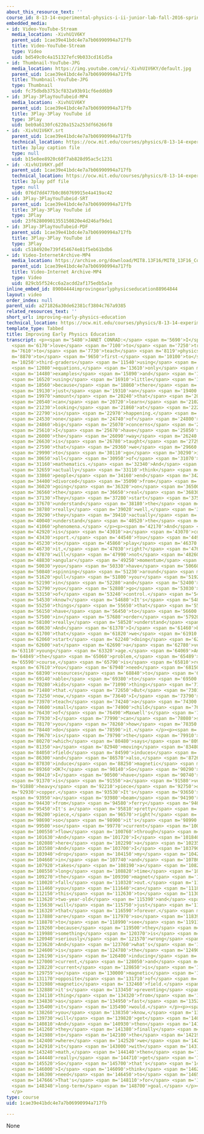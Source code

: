 ```yaml
---
about_this_resource_text: ''
course_id: 8-13-14-experimental-physics-i-ii-junior-lab-fall-2016-spring-2017
embedded_media:
- id: Video-YouTube-Stream
  media_location: -XivhU1V6KY
  parent_uid: 1cae39e41bdc4e7a7b06990994a717fb
  title: Video-YouTube-Stream
  type: Video
  uid: bd549c0c4a151327efc9b033cd161d5a
- id: Thumbnail-YouTube-JPG
  media_location: https://img.youtube.com/vi/-XivhU1V6KY/default.jpg
  parent_uid: 1cae39e41bdc4e7a7b06990994a717fb
  title: Thumbnail-YouTube-JPG
  type: Thumbnail
  uid: fc75dbdb3753cf832a93b91cf6edd6b9
- id: 3Play-3PlayYouTubeid-MP4
  media_location: -XivhU1V6KY
  parent_uid: 1cae39e41bdc4e7a7b06990994a717fb
  title: 3Play-3Play YouTube id
  type: 3Play
  uid: beb9a6130fc6220a152a253df66266f8
- id: -XivhU1V6KY.srt
  parent_uid: 1cae39e41bdc4e7a7b06990994a717fb
  technical_location: https://ocw.mit.edu/courses/physics/8-13-14-experimental-physics-i-ii-junior-lab-fall-2016-spring-2017/instructor-insights/prof.-janet-conrads-insights/improving-early-physics-education/-XivhU1V6KY.srt
  title: 3play caption file
  type: null
  uid: b15e8ee8920c60f7ab828d95ac5c1231
- id: -XivhU1V6KY.pdf
  parent_uid: 1cae39e41bdc4e7a7b06990994a717fb
  technical_location: https://ocw.mit.edu/courses/physics/8-13-14-experimental-physics-i-ii-junior-lab-fall-2016-spring-2017/instructor-insights/prof.-janet-conrads-insights/improving-early-physics-education/-XivhU1V6KY.pdf
  title: 3play pdf file
  type: null
  uid: 076d7dd477b0c860769915e4a419ac42
- id: 3Play-3PlayYouTubeid-SRT
  parent_uid: 1cae39e41bdc4e7a7b06990994a717fb
  title: 3Play-3Play YouTube id
  type: 3Play
  uid: 23f62800901355150820e4d246af9de1
- id: 3Play-3PlayYouTubeid-PDF
  parent_uid: 1cae39e41bdc4e7a7b06990994a717fb
  title: 3Play-3Play YouTube id
  type: 3Play
  uid: c5184920e739f454674e81f5eb61bdb6
- id: Video-InternetArchive-MP4
  media_location: https://archive.org/download/MIT8.13F16/MIT8_13F16_Conrad_Early_Physics_300k.mp4
  parent_uid: 1cae39e41bdc4e7a7b06990994a717fb
  title: Video-Internet Archive-MP4
  type: Video
  uid: 829cb5f524cc6a2acdd2af175edb5a1e
inline_embed_id: 89004444improvingearlyphysicseducation88964844
layout: video
order_index: null
parent_uid: a271826a30de62381cf3804c767a9385
related_resources_text: ''
short_url: improving-early-physics-education
technical_location: https://ocw.mit.edu/courses/physics/8-13-14-experimental-physics-i-ii-junior-lab-fall-2016-spring-2017/instructor-insights/prof.-janet-conrads-insights/improving-early-physics-education
template_type: Tabbed
title: Improving Early Physics Education
transcript: <p><span m='5480'>JANET CONRAD:</span> <span m='5690'>I</span> <span m='5900'>would</span>
  <span m='6170'>love</span> <span m='7100'>to</span> <span m='7250'>try</span> <span
  m='7610'>to</span> <span m='7730'>teach</span> <span m='8119'>physics</span> <span
  m='8870'>to</span> <span m='9650'>first-</span> <span m='10100'>to</span> <span
  m='10250'>third-graders</span> <span m='11540'>using</span> <span m='11900'>no</span>
  <span m='12080'>equations,</span> <span m='13610'>only</span> <span m='14060'>using</span>
  <span m='14480'>examples</span> <span m='15890'>and</span> <span m='16160'>only</span>
  <span m='16520'>using</span> <span m='16910'>little</span> <span m='17150'>experiments</span>
  <span m='18560'>because</span> <span m='18860'>there</span> <span m='18980'>is</span>
  <span m='19130'>just</span> <span m='19310'>an</span> <span m='19400'>enormous</span>
  <span m='19970'>amount</span> <span m='20240'>that</span> <span m='20420'>you</span>
  <span m='20540'>can</span> <span m='20720'>learn</span> <span m='21020'>by</span>
  <span m='21230'>looking</span> <span m='21860'>at</span> <span m='22220'>what</span>
  <span m='22790'>is</span> <span m='22970'>happening.</span> <span m='24360'>And</span>
  <span m='24530'>one</span> <span m='24740'>of</span> <span m='24800'>the</span>
  <span m='24860'>big</span> <span m='25070'>concerns</span> <span m='25490'>that</span>
  <span m='25610'>I</span> <span m='25670'>have</span> <span m='25850'>about</span>
  <span m='26000'>the</span> <span m='26090'>way</span> <span m='26240'>physics</span>
  <span m='26630'>is</span> <span m='26780'>taught</span> <span m='27290'>is</span>
  <span m='27590'>that</span> <span m='29360'>we</span> <span m='29660'>love</span>
  <span m='29990'>to</span> <span m='30110'>go</span> <span m='30290'>into</span>
  <span m='30650'>all</span> <span m='30950'>of</span> <span m='31070'>the</span>
  <span m='31160'>mathematics.</span> <span m='32340'>And</span> <span m='32450'>I</span>
  <span m='32659'>actually</span> <span m='33110'>think</span> <span m='33350'>that</span>
  <span m='33860'>people</span> <span m='34160'>end</span> <span m='34280'>up</span>
  <span m='34400'>divorced</span> <span m='35090'>from</span> <span m='35690'>what's</span>
  <span m='36020'>going</span> <span m='36320'>on</span> <span m='36500'>in</span>
  <span m='36560'>the</span> <span m='36650'>real</span> <span m='36830'>world.</span>
  <span m='37130'>They</span> <span m='37280'>start</span> <span m='37550'>to</span>
  <span m='37670'>understand</span> <span m='38180'>the</span> <span m='38240'>mathematics</span>
  <span m='38780'>really</span> <span m='39020'>well,</span> <span m='39170'>but</span>
  <span m='39290'>they</span> <span m='39410'>actually</span> <span m='39740'>don't</span>
  <span m='40040'>understand</span> <span m='40520'>the</span> <span m='40640'>physical</span>
  <span m='41060'>phenomena.</span> </p><p><span m='42170'>And</span> <span m='42560'>physics</span>
  <span m='42920'>is</span> <span m='43010'>a</span> <span m='43070'>contact</span>
  <span m='43430'>sport.</span> <span m='44540'>You</span> <span m='44960'>have</span>
  <span m='45230'>to</span> <span m='45860'>play</span> <span m='46370'>with</span>
  <span m='46730'>it,</span> <span m='47030'>right?</span> <span m='47690'>You</span>
  <span m='47870'>will</span> <span m='47990'>not</span> <span m='48260'>understand</span>
  <span m='48830'>angular</span> <span m='49250'>momentum</span> <span m='49730'>until</span>
  <span m='50030'>you</span> <span m='50330'>have</span> <span m='50660'>been</span>
  <span m='50840'>spinning</span> <span m='51230'>around</span> <span m='51530'>and</span>
  <span m='51620'>pull</span> <span m='51800'>your</span> <span m='51920'>arms</span>
  <span m='52190'>in</span> <span m='52280'>and</span> <span m='52400'>suddenly</span>
  <span m='52790'>you</span> <span m='52880'>go</span> <span m='53030'>out</span>
  <span m='53150'>of</span> <span m='53240'>control.</span> <span m='54410'>You</span>
  <span m='54530'>know?</span> <span m='54680'>It's</span> <span m='54830'>those</span>
  <span m='55250'>things</span> <span m='55650'>that</span> <span m='55840'>you</span>
  <span m='56150'>have</span> <span m='56450'>to</span> <span m='56600'>try</span>
  <span m='57500'>in</span> <span m='57680'>order</span> <span m='57920'>to</span>
  <span m='58100'>really</span> <span m='58520'>understand</span> <span m='59150'>it.</span>
  <span m='60630'>And</span> <span m='61370'>I</span> <span m='61460'>believe</span>
  <span m='61700'>that</span> <span m='61820'>we</span> <span m='61910'>can</span>
  <span m='62060'>start</span> <span m='62240'>doing</span> <span m='62480'>that</span>
  <span m='62600'>at</span> <span m='62690'>a</span> <span m='62780'>very</span> <span
  m='63110'>young</span> <span m='63320'>age.</span> <span m='64069'>And</span> <span
  m='64849'>the</span> <span m='65060'>problem,</span> <span m='65489'>of</span> <span
  m='65590'>course,</span> <span m='65790'>is</span> <span m='65810'>resources.</span>
  <span m='67610'>You</span> <span m='67940'>need</span> <span m='68150'>real</span>
  <span m='68390'>resources</span> <span m='68840'>to</span> <span m='68960'>be</span>
  <span m='69140'>able</span> <span m='69380'>to</span> <span m='69500'>teach</span>
  <span m='70280'>kids</span> <span m='71090'>things</span> <span m='71330'>like</span>
  <span m='71480'>that.</span> <span m='72650'>But</span> <span m='73010'>right</span>
  <span m='73250'>now,</span> <span m='73640'>I</span> <span m='73790'>can</span>
  <span m='73970'>teach</span> <span m='74240'>a</span> <span m='74300'>very</span>
  <span m='74600'>small</span> <span m='74900'>child</span> <span m='76220'>one</span>
  <span m='76430'>of</span> <span m='76490'>Maxwell's</span> <span m='76880'>equations.</span>
  <span m='77930'>I</span> <span m='77990'>can</span> <span m='78080'>show</span>
  <span m='78170'>you</span> <span m='78260'>how</span> <span m='78350'>we</span>
  <span m='78440'>do</span> <span m='78590'>it.</span> </p><p><span m='79460'>This</span>
  <span m='79670'>is</span> <span m='79790'>the</span> <span m='79910'>one</span>
  <span m='80270'>which</span> <span m='80480'>says</span> <span m='80960'>that</span>
  <span m='81350'>a</span> <span m='82940'>moving</span> <span m='83480'>magnetic</span>
  <span m='84050'>field</span> <span m='84590'>induces</span> <span m='85250'>current</span>
  <span m='86300'>and</span> <span m='86570'>also,</span> <span m='87260'>currents</span>
  <span m='87830'>induce</span> <span m='88250'>magnetic</span> <span m='88700'>fields.</span>
  <span m='89360'>OK?</span> <span m='90140'>So</span> <span m='90290'>what</span>
  <span m='90410'>I</span> <span m='90500'>have</span> <span m='90740'>here</span>
  <span m='91370'>is</span> <span m='91550'>a</span> <span m='91580'>very</span> <span
  m='91880'>heavy</span> <span m='92210'>piece</span> <span m='92750'>of</span> <span
  m='92930'>copper.</span> <span m='93530'>It's</span> <span m='93650'>actually</span>
  <span m='93950'>a</span> <span m='93980'>beam</span> <span m='94190'>pipe</span>
  <span m='94430'>from</span> <span m='94580'>ferry</span> <span m='94620'>lab.</span>
  <span m='95450'>It's a</span> <span m='95810'>pretty</span> <span m='95990'>thick</span>
  <span m='96200'>piece,</span> <span m='96570'>right?</span> <span m='97340'>And</span>
  <span m='98690'>so</span> <span m='98900'>it's</span> <span m='98990'>copper,</span>
  <span m='99500'>so</span> <span m='99770'>current</span> <span m='100130'>can</span>
  <span m='100550'>flow</span> <span m='100760'>through</span> <span m='101000'>it.</span>
  <span m='101630'>And</span> <span m='101720'>I</span> <span m='101840'>have</span>
  <span m='102080'>here</span> <span m='102290'>a</span> <span m='102350'>magnet.</span>
  <span m='103580'>And</span> <span m='103700'>I</span> <span m='103790'>can</span>
  <span m='103940'>drop</span> <span m='104150'>my</span> <span m='104270'>magnet</span>
  <span m='104660'>in</span> <span m='107740'>and</span> <span m='107860'>it</span>
  <span m='107920'>takes</span> <span m='108190'>a</span> <span m='108250'>really</span>
  <span m='108550'>long</span> <span m='108820'>time</span> <span m='109150'>for</span>
  <span m='109270'>the</span> <span m='109390'>magnet</span> <span m='109900'>to</span>
  <span m='110020'>fall</span> <span m='110320'>out.</span> <span m='111340'>And</span>
  <span m='111460'>you</span> <span m='111640'>can</span> <span m='111820'>show</span>
  <span m='112150'>this</span> <span m='112630'>to</span> <span m='113020'>a</span>
  <span m='113620'>two-year-old</span> <span m='115390'>and</span> <span m='115480'>they</span>
  <span m='115630'>will</span> <span m='115750'>just</span> <span m='115930'>watch</span>
  <span m='116320'>that</span> <span m='116590'>forever.</span> <span m='117730'>They</span>
  <span m='117880'>are</span> <span m='117970'>so</span> <span m='118390'>excited</span>
  <span m='118870'>to</span> <span m='118990'>see</span> <span m='119110'>that</span>
  <span m='119260'>because</span> <span m='119500'>they</span> <span m='119620'>know</span>
  <span m='119980'>something</span> <span m='120370'>is</span> <span m='120520'>very</span>
  <span m='120940'>seriously</span> <span m='121570'>wrong</span> <span m='122290'>here.</span>
  <span m='123620'>And</span> <span m='123760'>what's</span> <span m='124000'>happening</span>
  <span m='124600'>is</span> <span m='124780'>the</span> <span m='124900'>magnet</span>
  <span m='126190'>is</span> <span m='126400'>inducing</span> <span m='126940'>a</span>
  <span m='127000'>current,</span> <span m='128050'>and</span> <span m='128169'>a</span>
  <span m='128220'>current</span> <span m='128650'>is</span> <span m='128800'>inducing</span>
  <span m='129759'>a</span> <span m='130000'>magnetic</span> <span m='130449'>force</span>
  <span m='131170'>opposite</span> <span m='131710'>of</span> <span m='131800'>that</span>
  <span m='131980'>magnetic</span> <span m='132460'>field.</span> <span m='132860'>And</span>
  <span m='132880'>it's</span> <span m='133450'>preventing</span> <span m='133960'>this</span>
  <span m='134110'>thing</span> <span m='134320'>from</span> <span m='134470'>falling</span>
  <span m='134830'>as</span> <span m='134950'>fast</span> <span m='135280'>as</span>
  <span m='135400'>it</span> <span m='135490'>would.</span> </p><p><span m='137420'>And,</span>
  <span m='138260'>you</span> <span m='138350'>know,</span> <span m='139160'>second-graders</span>
  <span m='139730'>will</span> <span m='139820'>get</span> <span m='140000'>this.</span>
  <span m='140810'>And</span> <span m='140930'>then</span> <span m='141110'>when</span>
  <span m='141260'>they</span> <span m='141380'>finally</span> <span m='141860'>get</span>
  <span m='141980'>to</span> <span m='142100'>the</span> <span m='142190'>point</span>
  <span m='142400'>where</span> <span m='142520'>we</span> <span m='142670'>do</span>
  <span m='142910'>it</span> <span m='143000'>with</span> <span m='143150'>the</span>
  <span m='143240'>math,</span> <span m='144140'>then</span> <span m='144290'>they'll</span>
  <span m='144440'>really</span> <span m='144710'>get</span> <span m='144890'>it.</span>
  <span m='145520'>So</span> <span m='145700'>that's</span> <span m='145910'>what</span>
  <span m='146000'>I</span> <span m='146090'>think</span> <span m='146240'>we</span>
  <span m='146300'>need</span> <span m='146450'>to</span> <span m='146510'>do.</span>
  <span m='147666'>That's</span> <span m='148110'>for</span> <span m='148250'>my</span>
  <span m='148340'>long-term</span> <span m='148700'>goal.</span> </p><p><span m='148940'>[LAUGHS]</span>
  </p>
type: course
uid: 1cae39e41bdc4e7a7b06990994a717fb

---
```

None